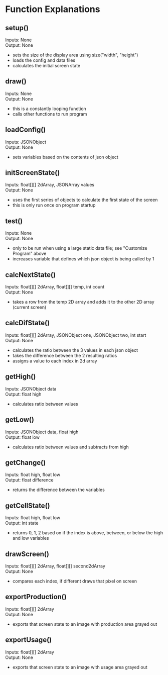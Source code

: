 
# Function Explanations

## setup()

Inputs: None <br/>
Output: None <br/>

- sets the size of the display area using size("width", "height") 
- loads the config and data files
- calculates the initial screen state

## draw()

Inputs: None <br/>
Output: None <br/>

- this is a constantly looping function
- calls other functions to run program


## loadConfig() 

Inputs: JSONObject <br/>
Output: None <br/>

- sets variables based on the contents of json object

## initScreenState()

Inputs: float[][] 2dArray, JSONArray values <br/>
Output: None <br/>

- uses the first series of objects to calculate the first state of the screen
- this is only run once on program startup

## test()

Inputs: None <br/>
Output: None <br/>

- only to be run when using a large static data file; see "Customize Program" above
- increases variable that defines which json object is being called by 1

## calcNextState()

Inputs: float[][] 2dArray, float[][] temp, int count <br/>
Output: None <br/>

- takes a row from the temp 2D array and adds it to the other 2D array (current screen)

## calcDifState()

Inputs: float[][] 2dArray, JSONObject one, JSONObject two, int start <br/>
Output: None <br/>

- calculates the ratio between the 3 values in each json object
- takes the difference between the 2 resulting ratios
- assigns a value to each index in 2d array 

## getHigh()

Inputs: JSONObject data <br/>
Output: float high <br/>

- calculates ratio between values

## getLow()

Inputs: JSONObject data, float high <br/>
Output: float low <br/>

- calculates ratio between values and subtracts from high

## getChange()

Inputs: float high, float low <br/>
Output: float difference <br/>

- returns the difference between the variables

## getCellState()

Inputs: float high, float low <br/>
Output: int state <br/>

- returns 0, 1, 2 based on if the index is above, between, or below the high and low variables

## drawScreen()

Inputs: float[][] 2dArray, float[][] second2dArray <br/>
Output: None <br/>

- compares each index, if different draws that pixel on screen

## exportProduction()

Inputs: float[][] 2dArray <br/>
Output: None <br/>

- exports that screen state to an image with production area grayed out

## exportUsage()

Inputs: float[][] 2dArray <br/>
Output: None <br/>

- exports that screen state to an image with usage area grayed out

